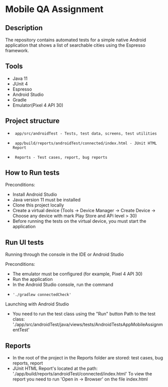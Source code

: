 # Mobile QA Assignment

## Description
The repository contains automated tests for a simple native Android application that shows a list of searchable cities using the Espresso framework. 

## Tools
- Java 11
- JUnit 4
- Espresso
- Android Studio
- Gradle
- Emulator(Pixel 4 API 30)

## Project structure
-      app/src/androidTest - Tests, test data, screens, test utilities
-      app/build/reports/androidTest/connected/index.html - JUnit HTML Report
-      Reports - Test cases, report, bug reports
   
## How to Run tests

Preconditions:
- Install Android Studio
- Java version 11 must be installed
- Clone this project locally
- Create a virtual device (Tools ->  Device Manager -> Create Device -> Choose any device with mark Play Store and APi level > 30)
- Before running the tests on the virtual device, you must start the application

## Run UI tests

Running through the console in the IDE or Android Studio

Preconditions:
- The emulator must be configured (for example, Pixel 4 API 30)
- Run the application
- In the Android Studio console, run the command 
-     './gradlew connectedCheck'

Launching with Android Studio
- You need to run the test class using the "Run" button
Path to the test class: './app/src/androidTest/java/views/tests/AndroidTestsAppMobileAssignmentTest'

## Reports

- In the root of the project in the Reports folder are stored: test cases, bug reports, report
- JUnit HTML Report's located at the path: './app/build/reports/androidTest/connected/index.html'
To view the report you need to run 'Open in -> Browser' on the file index.html
